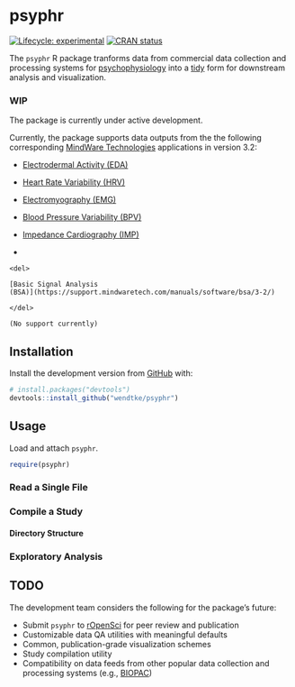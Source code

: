 
<!-- README.md is generated from README.Rmd. Please edit that file -->

# psyphr

<!-- badges: start -->

[![Lifecycle:
experimental](https://img.shields.io/badge/lifecycle-experimental-orange.svg)](https://www.tidyverse.org/lifecycle/#experimental)
[![CRAN
status](https://www.r-pkg.org/badges/version/psyphr)](https://cran.r-project.org/package=psyphr)
<!-- badges: end -->

The `psyphr` R package tranforms data from commercial data collection and processing systems for [psychophysiology](https://en.wikipedia.org/wiki/Psychophysiology) into a
[tidy](http://vita.had.co.nz/papers/tidy-data.pdf) form for downstream
analysis and visualization.

### WIP

The package is currently under active development.

Currently, the package supports data outputs from the the following
corresponding [MindWare Technologies](https://www.mindwaretech.com/)
applications in version 3.2:

  - [Electrodermal Activity
    (EDA)](https://support.mindwaretech.com/manuals/software/eda/3-2/)

  - [Heart Rate Variability
    (HRV)](https://support.mindwaretech.com/manuals/software/hrv/3-2/)

  - [Electromyography
    (EMG)](https://support.mindwaretech.com/manuals/software/emg/3-2/)

  - [Blood Pressure Variability
    (BPV)](https://support.mindwaretech.com/manuals/software/bpv/3-2/)

  - [Impedance Cardiography
    (IMP)](https://support.mindwaretech.com/manuals/software/imp/3-2/)

  - 
    
    <del>
    
    [Basic Signal Analysis
    (BSA)](https://support.mindwaretech.com/manuals/software/bsa/3-2/)
    
    </del>
    
    (No support currently)

## Installation

Install the development version from [GitHub](https://github.com/) with:

``` r
# install.packages("devtools")
devtools::install_github("wendtke/psyphr")
```

## Usage

Load and attach `psyphr`.

``` r
require(psyphr)
```

### Read a Single File

### Compile a Study

#### Directory Structure

### Exploratory Analysis

## TODO

The development team considers the following for the package’s future:

  - Submit `psyphr` to [rOpenSci](https://ropensci.org/) for peer review
    and publication
  - Customizable data QA utilities with meaningful defaults
  - Common, publication-grade visualization schemes
  - Study compilation utility
  - Compatibility on data feeds from other popular data collection and
    processing systems (e.g., [BIOPAC](https://www.biopac.com/))
